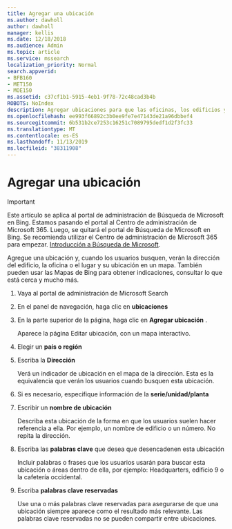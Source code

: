 ```yaml
---
title: Agregar una ubicación
ms.author: dawholl
author: dawholl
manager: kellis
ms.date: 12/18/2018
ms.audience: Admin
ms.topic: article
ms.service: mssearch
localization_priority: Normal
search.appverid:
- BFB160
- MET150
- MOE150
ms.assetid: c37cf1b1-5915-4eb1-9f78-72c48cad3b4b
ROBOTS: NoIndex
description: Agregar ubicaciones para que las oficinas, los edificios y otros espacios de trabajo de su organización aparezcan en los resultados de trabajo de Microsoft Search
ms.openlocfilehash: ee993f66892c3b0ee9fe7e47143de21a96dbbef4
ms.sourcegitcommit: 6b531b2ce7253c16251c7089795dedf1d2f3fc33
ms.translationtype: MT
ms.contentlocale: es-ES
ms.lasthandoff: 11/13/2019
ms.locfileid: "38311908"
---
```

# <a name="add-a-location"></a>Agregar una ubicación

> [!IMPORTANT]
> Este artículo se aplica al portal de administración de Búsqueda de Microsoft en Bing. Estamos pasando el portal al Centro de administración de Microsoft 365. Luego, se quitará el portal de Búsqueda de Microsoft en Bing. Se recomienda utilizar el Centro de administración de Microsoft 365 para empezar. [Introducción a Búsqueda de Microsoft](overview-microsoft-search.md).
    
Agregue una ubicación y, cuando los usuarios busquen, verán la dirección del edificio, la oficina o el lugar y su ubicación en un mapa. También pueden usar las Mapas de Bing para obtener indicaciones, consultar lo que está cerca y mucho más.
  
1. Vaya al portal de administración de Microsoft Search
    
2. En el panel de navegación, haga clic en **ubicaciones**
    
3. En la parte superior de la página, haga clic en **Agregar ubicación** .
    
    Aparece la página Editar ubicación, con un mapa interactivo.
    
4. Elegir un **país o región**
    
5. Escriba la **Dirección**
    
    Verá un indicador de ubicación en el mapa de la dirección. Esta es la equivalencia que verán los usuarios cuando busquen esta ubicación.
    
6. Si es necesario, especifique información de la **serie/unidad/planta** 
    
7. Escribir un **nombre de ubicación**
    
    Describa esta ubicación de la forma en que los usuarios suelen hacer referencia a ella. Por ejemplo, un nombre de edificio o un número. No repita la dirección.
    
8. Escriba las **palabras clave** que desea que desencadenen esta ubicación 
    
    Incluir palabras o frases que los usuarios usarán para buscar esta ubicación o áreas dentro de ella, por ejemplo: Headquarters, edificio 9 o la cafetería occidental.
    
9. Escriba **palabras clave reservadas**
    
    Use una o más palabras clave reservadas para asegurarse de que una ubicación siempre aparece como el resultado más relevante. Las palabras clave reservadas no se pueden compartir entre ubicaciones.

  

